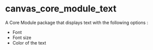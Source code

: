 # canvas_core_module_text

A Core Module package that displays text with the following options :
- Font 
- Font size
- Color of the text

